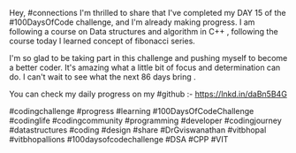 Hey, #connections I'm thrilled to share that I've completed my DAY 15 of the #100DaysOfCode challenge, and I'm already making progress. I am following a course on Data structures and algorithm in C++ , following the course today I learned concept of fibonacci series.


I'm so glad to be taking part in this challenge and pushing myself to become a better coder. It's amazing what a little bit of focus and determination can do. I can't wait to see what the next 86 days bring .

You can check my daily progress on my #github :- https://lnkd.in/daBn5B4G

#codingchallenge #progress #learning #100DaysOfCodeChallenge #codinglife #codingcommunity #programming #developer #codingjourney #datastructures #coding #design #share #DrGviswanathan #vitbhopal #vitbhopallions #100daysofcodechallenge
#DSA #CPP #VIT
    

